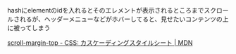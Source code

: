 
hashにelementのidを入れるとそのエレメントが表示されるところまでスクロールされるが、ヘッダーメニューなどがホバーしてると、見せたいコンテンツの上に被ってしまう

[scroll-margin-top - CSS: カスケーディングスタイルシート | MDN](https://developer.mozilla.org/ja/docs/Web/CSS/scroll-margin-top)
